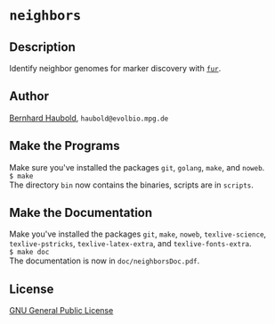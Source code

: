 # `neighbors`
## Description
Identify neighbor genomes for marker discovery with
[`fur`](https://github.com/evolbioinf/fur).
## Author
[Bernhard Haubold](http://guanine.evolbio.mpg.de/), `haubold@evolbio.mpg.de`
## Make the Programs
Make sure you've installed the packages `git`, `golang`, `make`, and `noweb`.  
  `$ make`  
  The directory `bin` now contains the binaries, scripts are in
  `scripts`.
## Make the Documentation
Make you've installed the packages `git`, `make`, `noweb`, `texlive-science`,
`texlive-pstricks`, `texlive-latex-extra`,
and `texlive-fonts-extra`.  
  `$ make doc`  
  The documentation is now in `doc/neighborsDoc.pdf`.
## License
[GNU General Public License](https://www.gnu.org/licenses/gpl.html)
